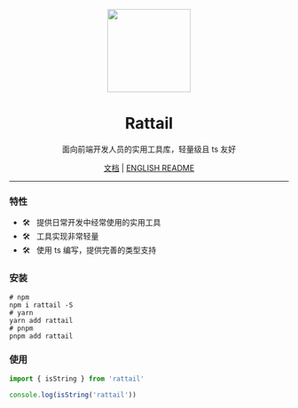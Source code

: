 <div align="center">
  <a href="https://rattail.pages.dev/zh">
    <img src="https://rattail.pages.dev/logo.svg" width="150">
  </a>
  <h1>Rattail</h1>
  <p>面向前端开发人员的实用工具库，轻量级且 ts 友好</p>
  <p>
    <a href="https://rattail.pages.dev/zh">文档</a> |
    <a href="https://github.com/varletjs/rattail/blob/main/README.md">ENGLISH README</a>
  </p>
</div>

---

### 特性

- 🛠️ &nbsp; 提供日常开发中经常使用的实用工具
- 🛠️ &nbsp; 工具实现非常轻量
- 🛠️ &nbsp; 使用 ts 编写，提供完善的类型支持

### 安装

```shell
# npm
npm i rattail -S
# yarn
yarn add rattail
# pnpm
pnpm add rattail
```

### 使用

```ts
import { isString } from 'rattail'

console.log(isString('rattail'))
```
